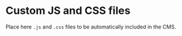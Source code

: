 # Custom JS and CSS files

Place here `.js` and `.css` files to be automatically included in the CMS.